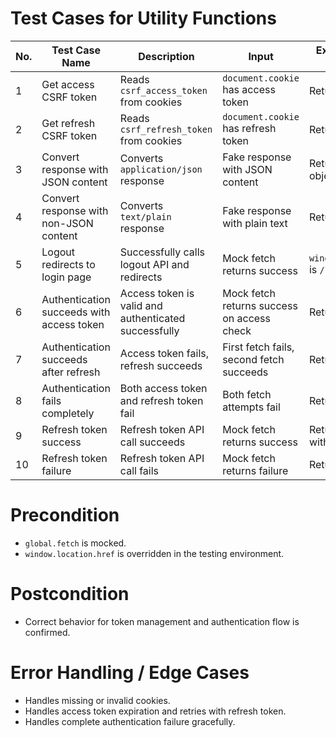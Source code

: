 # Test Cases for Utility Functions

| No. | Test Case Name | Description | Input | Expected Output / Behavior | Status |
|-----|----------------|-------------|-------|----------------------------|--------|
| 1  | Get access CSRF token | Reads `csrf_access_token` from cookies | `document.cookie` has access token | Returns access token | PASS |
| 2  | Get refresh CSRF token | Reads `csrf_refresh_token` from cookies | `document.cookie` has refresh token | Returns refresh token | PASS |
| 3  | Convert response with JSON content | Converts `application/json` response | Fake response with JSON content | Returns parsed JSON object | PASS |
| 4  | Convert response with non-JSON content | Converts `text/plain` response | Fake response with plain text | Returns raw text | PASS |
| 5  | Logout redirects to login page | Successfully calls logout API and redirects | Mock fetch returns success | `window.location.href` is `/login` | PASS |
| 6  | Authentication succeeds with access token | Access token is valid and authenticated successfully | Mock fetch returns success on access check | Returns `true` | PASS |
| 7  | Authentication succeeds after refresh | Access token fails, refresh succeeds | First fetch fails, second fetch succeeds | Returns `true` | PASS |
| 8  | Authentication fails completely | Both access token and refresh token fail | Both fetch attempts fail | Returns `false` | PASS |
| 9  | Refresh token success | Refresh token API call succeeds | Mock fetch returns success | Returns response with `ok: true` | PASS |
| 10 | Refresh token failure | Refresh token API call fails | Mock fetch returns failure | Returns `undefined` | PASS |

# Precondition
- `global.fetch` is mocked.
- `window.location.href` is overridden in the testing environment.

# Postcondition
- Correct behavior for token management and authentication flow is confirmed.

# Error Handling / Edge Cases
- Handles missing or invalid cookies.
- Handles access token expiration and retries with refresh token.
- Handles complete authentication failure gracefully.
